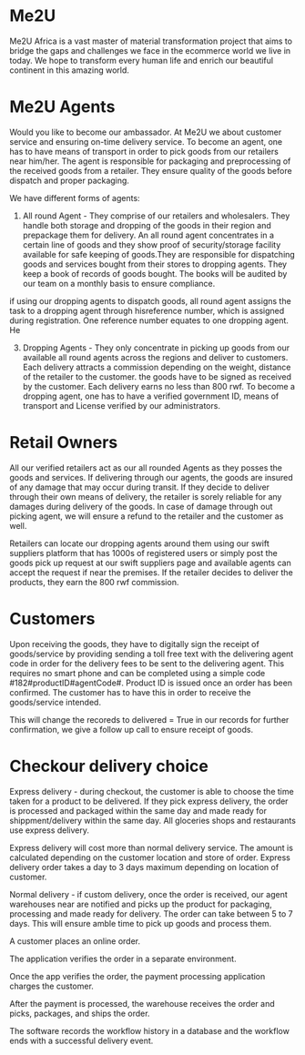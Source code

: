 # Me2U
Me2U Africa is a vast master of material transformation project that
 aims to bridge the gaps and challenges we face in the ecommerce 
 world we live in today.  We hope to transform every human life and 
 enrich our beautiful continent in this amazing world.
 
# Me2U Agents

Would you like to become our ambassador. At Me2U we about customer service
and ensuring on-time delivery service. To become an agent, one has to have means of 
transport in order to pick goods from our retailers near him/her.
The agent is responsible for packaging and preprocessing of the received goods from a retailer.
They ensure quality of the goods before dispatch and proper packaging.

We have different forms of agents:
1. All round Agent - They comprise of our retailers and wholesalers.
They handle both storage and dropping of the goods in their
region and prepackage them for delivery. An all round agent concentrates in a certain line of goods
and they show proof of security/storage facility available for safe keeping of goods.They are responsible
for dispatching goods and services bought from their stores to dropping agents. They keep a book of records
of goods bought. The books will be audited by our team on a monthly basis to ensure compliance.

if using our dropping agents to dispatch goods, all round agent assigns the task to a dropping agent through 
hisreference number, which is assigned during registration. One reference number equates to one dropping agent.
He

3. Dropping Agents - They only concentrate in picking up goods from our available all round agents across
the regions and deliver to customers. Each delivery attracts a commission depending on the weight, distance of the retailer
to the customer.
the goods have to be signed as received by the customer. Each delivery earns no less than 800 rwf. To become a 
dropping agent, one has to have a verified government ID, means of transport and License verified by our administrators.



# Retail Owners

All our verified retailers act as our all rounded Agents as they posses the goods and services. If delivering through our 
agents, the goods are insured of any damage that may occur during transit. If they decide to deliver through their own
means of delivery, the retailer is sorely reliable for any damages during delivery of the goods. In case of 
damage through out picking agent, we will ensure a refund to the retailer and the customer as well.

Retailers can locate our dropping agents around them using our swift suppliers platform that has 1000s of registered
users or simply post the goods pick up request at our swift suppliers page and available agents can accept the request if 
near the premises. 
If the retailer decides to deliver the products, they earn the 800 rwf commission. 

# Customers

Upon receiving the goods, they have to digitally sign the receipt of goods/service by providing sending a toll free
text with the delivering agent code in order for the delivery fees to be sent to the delivering agent. This requires no 
smart phone and can be completed using a simple code #182#productID#agentCode#. Product ID is issued once an order has been
confirmed. The customer has to have this in order to receive the goods/service intended.

This will change the recoreds to delivered = True in our records for further confirmation, we give a follow up call
to ensure receipt of goods. 

# Checkour delivery choice

Express delivery - during checkout, the customer is able to choose the time taken for a product to be delivered.
If they pick express delivery, the order is processed and packaged within the same day and made ready for shippment/delivery
within the same day. All gloceries shops and restaurants use express delivery.

Express delivery will cost more than normal delivery service. The amount is calculated depending on the customer location
and store of order. Express delivery order takes a day to 3 days maximum depending on location of customer.

Normal delivery - if custom delivery, once the order is received, our agent warehouses near are notified and picks up the 
product for packaging, processing and made ready for delivery. The order can take between 5 to 7 days. This will ensure 
amble time to pick up goods and process them.

A customer places an online order.

The application verifies the order in a separate environment.

Once the app verifies the order, the payment processing application charges the customer.

After the payment is processed, the warehouse receives the order and picks, packages, and ships the order.

The software records the workflow history in a database and the workflow ends with a successful delivery event.

 
